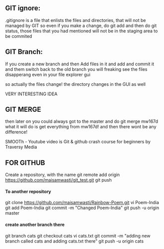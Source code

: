 ## GIT ignore:

.gitignore is a file that enlists the files and directories, that will not be managed by GIT
so even if you make a change, do git add and then do git status, those files that you had mentioned will not be in the staging area to be commited

## GIT Branch:

If you create a new branch
and then
Add files in it and add and commit it
and them
switch back to the old branch
you will freaking see the files disapperang even in your file explorer gui

so actually the files change! the directory changes in the GUI as well


VERY INTERESTING IDEA

## GIT MERGE

then later on you could always got to the master and do 
git merge mw167d
what it will do is get everything from mw167d! and then there wont be any difference!

SMOOTh - Youtube video is Git & github crash course for beginners by Traversy Media


## FOR GITHUB
Create a repository, with the name
git remote add origin https://github.com/maisamwasti/git_test.git
git push

#### To another repository
git clone https://github.com/maisamwasti/Rainbow-Poem.git 
vi Poem-India
git add Poem-India
git commit -m "Changed Poem-India"
git push -u origin master

#### create another branch there
git branch cats
git checkout cats
vi cats.txt
git commit -m "adding new branch called cats and adding cats.txt there"
git push -u origin cats
